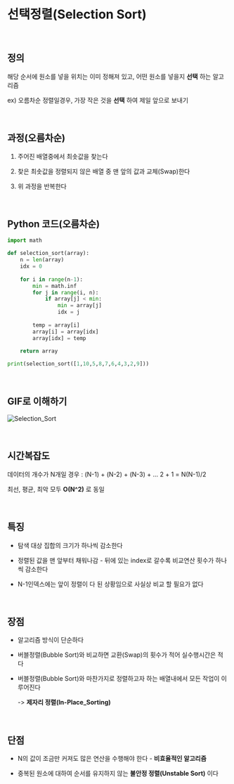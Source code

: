 # 선택정렬(Selection Sort) 

<br>

## 정의 
해당 순서에 원소를 넣을 위치는 이미 정해져 있고, 어떤 원소를 넣을지 **선택** 하는 알고리즘

ex) 오름차순 정렬일경우, 가장 작은 것을 **선택** 하여 제일 앞으로 보내기

<br>

## 과정(오름차순)
1. 주어진 배열중에서 최솟값을 찾는다

2. 찾은 최솟값을 정렬되지 않은 배열 중 맨 앞의 값과 교체(Swap)한다

3. 위 과정을 반복한다

<br>

## Python 코드(오름차순)
```python
import math

def selection_sort(array):
    n = len(array)
    idx = 0
    
    for i in range(n-1):
        min = math.inf
        for j in range(i, n):
            if array[j] < min:
                min = array[j]
                idx = j
                
        temp = array[i]
        array[i] = array[idx]
        array[idx] = temp
        
    return array

print(selection_sort([1,10,5,8,7,6,4,3,2,9]))
```

<br>

## GIF로 이해하기
![Selection_Sort](https://user-images.githubusercontent.com/48934537/77140569-612e2a00-6abd-11ea-9a83-450425f9eab2.gif)

<br>

## 시간복잡도
데이터의 개수가 N개일 경우 : (N-1) + (N-2) + (N-3) + ... 2 + 1 = N(N-1)/2

최선, 평균, 최악 모두 **O(N^2)** 로 동일

<br>

## 특징
- 탐색 대상 집합의 크기가 하나씩 감소한다

- 정렬된 값을 맨 앞부터 채워나감 - 뒤에 있는 index로 갈수록 비교연산 횟수가 하나씩 감소한다

- N-1인덱스에는 앞이 정렬이 다 된 상황임으로 사실상 비교 할 필요가 없다

<br>

## 장점
- 알고리즘 방식이 단순하다

- 버블정렬(Bubble Sort)와 비교하면 교환(Swap)의 횟수가 적어 실수행시간은 적다

- 버블정렬(Bubble Sort)와 마찬가지로 정렬하고자 하는 배열내에서 모든 작업이 이루어진다

  -> **제자리 정렬(In-Place_Sorting)**

<br>

## 단점
- N의 값이 조금만 커져도 많은 연산을 수행해야 한다 - **비효율적인 알고리즘**

- 중복된 원소에 대하여 순서를 유지하지 않는 **불안정 정렬(Unstable Sort)** 이다
